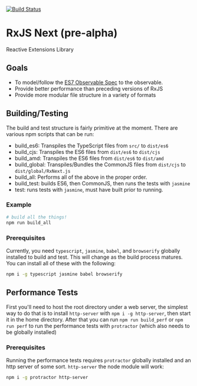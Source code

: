 [![Build Status](https://travis-ci.org/ReactiveX/RxJS.svg?branch=master)](https://travis-ci.org/ReactiveX/RxJS)

# RxJS Next (pre-alpha)


Reactive Extensions Library

## Goals

- To model/follow the [ES7 Observable Spec](https://github.com/zenparsing/es-observable) to the observable.
- Provide better performance than preceding versions of RxJS
- Provide more modular file structure in a variety of formats

## Building/Testing

The build and test structure is fairly primitive at the moment. There are various npm scripts that can be run:

- build_es6: Transpiles the TypeScript files from `src/` to `dist/es6`
- build_cjs: Transpiles the ES6 files from `dist/es6` to `dist/cjs`
- build_amd: Transpiles the ES6 files from `dist/es6` to `dist/amd`
- build_global: Transpiles/Bundles the CommonJS files from `dist/cjs` to `dist/global/RxNext.js`
- build_all: Performs all of the above in the proper order.
- build_test: builds ES6, then CommonJS, then runs the tests with `jasmine`
- test: runs tests with `jasmine`, must have built prior to running.

### Example

```sh
# build all the things!
npm run build_all
```

### Prerequisites

Currently, you need `typescript`, `jasmine`, `babel`, and `browserify` globally installed to build and test.
This will change as the build process matures. You can install all of these with the following:
```sh
npm i -g typescript jasmine babel browserify
```

## Performance Tests

First you'll need to host the root directory under a web server, the simplest way to do that is to install `http-server` with `npm i -g http-server`,
then start it in the home directory. After that you can run `npm run build_perf` or `npm run perf` to run the performance tests with `protractor` (which also
needs to be globally installed)

### Prerequisites
Running the performance tests requires `protractor` globally installed and an http server of some sort. `http-server` the node module
will work:

```sh
npm i -g protractor http-server
```




